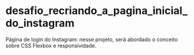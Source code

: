 # desafio_recriando_a_pagina_inicial_do_instagram
Página de login do Instagram: nesse projeto, será abordado o conceito sobre CSS Flexbox e responsividade.
